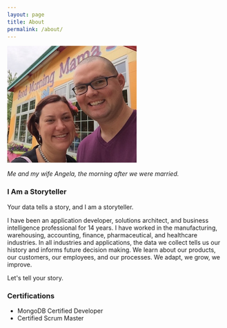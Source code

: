 ```yaml
---
layout: page
title: About
permalink: /about/
---
```


![Jarrett and Angela](/assets/images/jarrett-and-angela.jpg)

*Me and my wife Angela, the morning after we were married.*

### I Am a Storyteller

Your data tells a story, and I am a storyteller.

I have been an application developer, solutions architect, and business intelligence professional for 14 years. I have worked in the manufacturing, warehousing, accounting, finance, pharmaceutical, and healthcare industries. In all industries and applications, the data we collect tells us our history and informs future decision making. We learn about our products, our customers, our employees, and our processes. We adapt, we grow, we improve.

Let's tell your story.

### Certifications

* MongoDB Certified Developer
* Certified Scrum Master
